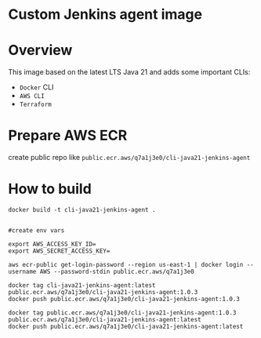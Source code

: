 # Custom Jenkins agent image

# Overview
This image based on the latest LTS Java 21 and adds some important CLIs:

- `Docker` CLI
- `AWS CLI`
- `Terraform`

# Prepare AWS ECR

create public repo like `public.ecr.aws/q7a1j3e0/cli-java21-jenkins-agent`

# How to build

```
docker build -t cli-java21-jenkins-agent .


#create env vars

export AWS_ACCESS_KEY_ID=
export AWS_SECRET_ACCESS_KEY=

aws ecr-public get-login-password --region us-east-1 | docker login --username AWS --password-stdin public.ecr.aws/q7a1j3e0

docker tag cli-java21-jenkins-agent:latest public.ecr.aws/q7a1j3e0/cli-java21-jenkins-agent:1.0.3
docker push public.ecr.aws/q7a1j3e0/cli-java21-jenkins-agent:1.0.3

docker tag public.ecr.aws/q7a1j3e0/cli-java21-jenkins-agent:1.0.3 public.ecr.aws/q7a1j3e0/cli-java21-jenkins-agent:latest
docker push public.ecr.aws/q7a1j3e0/cli-java21-jenkins-agent:latest

```